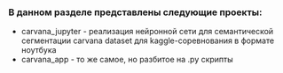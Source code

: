 ### В данном разделе представлены следующие проекты:
- carvana_jupyter - реализация нейронной сети для семантической сегментации carvana dataset для kaggle-соревнования в формате ноутбука
- carvana_app - то же самое, но разбитое на .py скрипты
